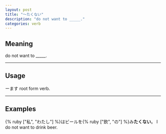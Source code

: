```yaml
---
layout: post
title: "〜たくない"
description: "do not want to _____."
categories: verb
---
```


## Meaning

do not want to _____.

---

## Usage

ーます root form verb.

---

## Examples

{% ruby ["私", "わたし"] %}はビールを{% ruby ["飲", "の"] %}み**たくない**。
I do not want to drink beer.
